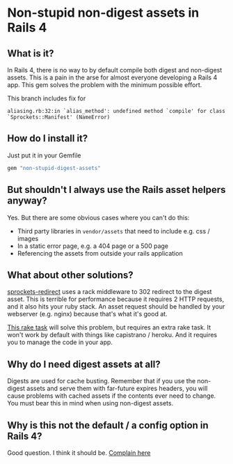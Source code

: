 Non-stupid non-digest assets in Rails 4
=======================================

What is it?
-----------

In Rails 4, there is no way to by default compile both digest and non-digest assets. This is a pain in the arse for almost everyone developing a Rails 4 app. This gem solves the problem with the minimum possible effort.

This branch includes fix for 
  
    aliasing.rb:32:in `alias_method': undefined method `compile' for class `Sprockets::Manifest' (NameError)

How do I install it?
--------------------

Just put it in your Gemfile

```ruby
gem "non-stupid-digest-assets"
```

But shouldn't I always use the Rails asset helpers anyway?
----------------------------------------------------------

Yes. But there are some obvious cases where you can't do this:

* Third party libraries in `vendor/assets` that need to include e.g. css / images
* In a static error page, e.g. a 404 page or a 500 page
* Referencing the assets from outside your rails application

What about other solutions?
--------------------------
[sprockets-redirect](https://github.com/sikachu/sprockets-redirect) uses a rack middleware to 302 redirect to the digest asset. This is terrible for performance because it requires 2 HTTP requests, and it also hits your ruby stack. An asset request should be handled by your webserver (e.g. nginx) because that's what it's good at.

[This rake task](https://github.com/rails/sprockets-rails/issues/49#issuecomment-20535134) will solve this problem, but requires an extra rake task. It won't work by default with things like capistrano / heroku. And it requires you to manage the code in your app.

Why do I need digest assets at all?
-----------------------------------

Digests are used for cache busting. Remember that if you use the non-digest assets and serve them with far-future expires headers, you will cause problems with cached assets if the contents ever need to change. You must bear this in mind when using non-digest assets.

Why is this not the default / a config option in Rails 4?
---------------------------------------------------------

Good question. I think it should be. [Complain here](https://github.com/rails/sprockets-rails/issues/49)
